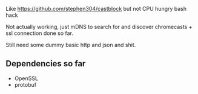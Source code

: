 Like https://github.com/stephen304/castblock but not CPU hungry bash hack

Not actually working, just mDNS to search for and discover chromecasts + ssl connection done so far.

Still need some dummy basic http and json and shit.

Dependencies so far
-------------------

 * OpenSSL
 * protobuf
